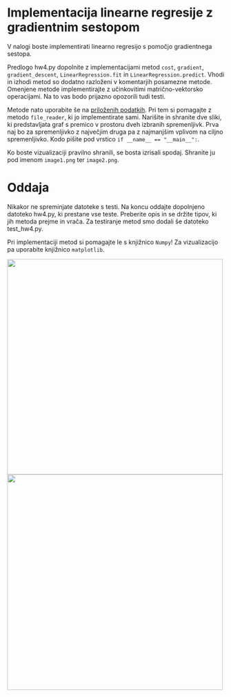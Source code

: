 # Implementacija linearne regresije z gradientnim sestopom

V nalogi boste implementirati linearno regresijo s pomočjo gradientnega sestopa.


Predlogo hw4.py dopolnite z implementacijami metod `cost`, `gradient`, `gradient_descent`,
`LinearRegression.fit` in `LinearRegression.predict`. Vhodi in izhodi metod so dodatno 
razloženi v komentarjih posamezne metode. Omenjene metode implementirajte z učinkovitimi 
matrično-vektorsko operacijami. Na to vas bodo prijazno opozorili tudi testi.

Metode nato uporabite še na [priloženih podatkih](./data.tab). Pri tem si pomagajte z
metodo `file_reader`, ki jo implementirate sami. Narišite in shranite dve sliki, ki predstavljata
graf s premico v prostoru dveh izbranih spremenljivk. Prva naj bo za spremenljivko z največjim druga pa z 
najmanjšim vplivom na ciljno spremenljivko. Kodo pišite pod vrstico `if __name__ == "__main__":`. 

Ko boste vizualizaciji pravilno shranili, se bosta izrisali spodaj. 
Shranite ju pod imenom `image1.png` ter `image2.png`.

# Oddaja

Nikakor ne spreminjate datoteke s testi. Na koncu oddajte dopolnjeno datoteko hw4.py, 
ki prestane vse teste. Preberite opis in se držite tipov, ki jih metoda prejme in vrača. 
Za testiranje metod smo dodali še datoteko test_hw4.py.

Pri implementaciji metod si pomagajte le s knjižnico `Numpy`! 
Za vizualizacijo pa uporabite knjižnico `matplotlib`.



<div>
    <img src="image1.png" width="500">
</div>


<div>
    <img src="image2.png" width="500">
</div>